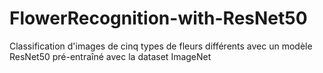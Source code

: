 # FlowerRecognition-with-ResNet50
Classification d'images de cinq types de fleurs différents avec un modèle ResNet50 pré-entraîné avec la dataset ImageNet

